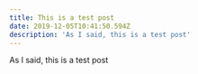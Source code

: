 ```yaml
---
title: This is a test post
date: 2019-12-05T10:41:50.594Z
description: 'As I said, this is a test post'
---
```

As I said, this is a test post

